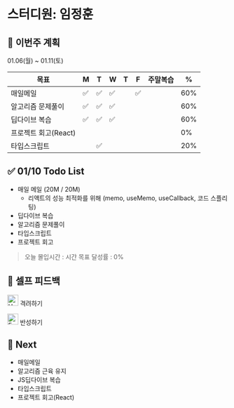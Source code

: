 # 스터디원: 임정훈

## 🚀 이번주 계획

01.06(월) ~ 01.11(토)

| 목표                 | M   | T   | W   | T   | F   | 주말복습 | %   |
| -------------------- | --- | --- | --- | --- | --- | -------- | --- |
| 매일메일             | ✅  | ✅  | ✅  |     | ✅  |          | 60% |
| 알고리즘 문제풀이    | ✅  | ✅  | ✅  |     |     |          | 60% |
| 딥다이브 복습        | ✅  | ✅  | ✅  |     |     |          | 60% |
| 프로젝트 회고(React) |     |     |     |     |     |          | 0%  |
| 타입스크립트         |     | ✅  |     |     |     |          | 20% |

## ✅ 01/10 Todo List

- 매일 메일 (20M / 20M)
  - 리액트의 성능 최적화를 위해 (memo, useMemo, useCallback, 코드 스플리팅)
- 딥다이브 복습
- 알고리즘 문제풀이
- 타입스크립트
- 프로젝트 회고

> 오늘 몰입시간 : 시간
> 목표 달성률 : 0%

## 🎉 셀프 피드백

<img src="https://raw.githubusercontent.com/Tarikul-Islam-Anik/Animated-Fluent-Emojis/master/Emojis/Smilies/Hugging%20Face.png" alt="Hugging Face" width="25" height="25"> 격려하기</img>

>

<img src="https://raw.githubusercontent.com/Tarikul-Islam-Anik/Animated-Fluent-Emojis/master/Emojis/Smilies/Face%20with%20Monocle.png" alt="Face with Monocle" width="25" height="25"> 반성하기</img>

>

## 🌱 Next

- 매일메일
- 알고리즘 근육 유지
- JS딥다이브 복습
- 타입스크립트
- 프로젝트 회고(React)
